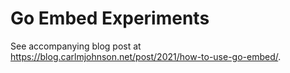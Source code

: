# Go Embed Experiments

See accompanying blog post at https://blog.carlmjohnson.net/post/2021/how-to-use-go-embed/.
